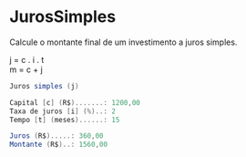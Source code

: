 # JurosSimples

Calcule o montante final de um investimento a juros simples. 

j = c . i . t  
m = c + j

```cs
Juros simples (j)

Capital [c] (R$).......: 1200,00
Taxa de juros [i] (%)..: 2
Tempo [t] (meses)......: 15

Juros (R$).....: 360,00
Montante (R$)..: 1560,00
```

